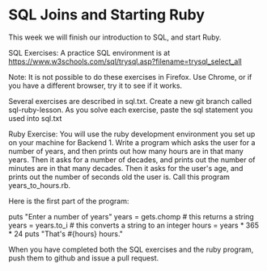 # SQL Joins and Starting Ruby
This week we will finish our introduction to SQL, and start Ruby.

SQL Exercises: A practice SQL environment is at https://www.w3schools.com/sql/trysql.asp?filename=trysql_select_all

Note: It is not possible to do these exercises in Firefox. Use Chrome, or if you have a different browser, try it to see if it works.

Several exercises are described in sql.txt. Create a new git branch called sql-ruby-lesson. As you solve each exercise, paste the sql statement you used into sql.txt

Ruby Exercise: You will use the ruby development environment you set up on your machine for Backend 1. Write a program which asks the user for a number of years, and then prints out how many hours are in that many years. Then it asks for a number of decades, and prints out the number of minutes are in that many decades. Then it asks for the user's age, and prints out the number of seconds old the user is. Call this program years_to_hours.rb.

Here is the first part of the program:

puts "Enter a number of years"
years = gets.chomp # this returns a string
years = years.to_i # this converts a string to an integer
hours = years * 365 * 24
puts "That's #{hours} hours."

When you have completed both the SQL exercises and the ruby program, push them to github and issue a pull request.
